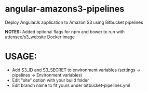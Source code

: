 # angular-amazons3-pipelines
Deploy AngularJs application to Amazon S3 using Bitbucket pipelines

**NOTES:**
Added optional flags for npm and bower to run with attensee/s3_website Docker image

# USAGE:
- Add S3_ID and S3_SECRET to environment variables (settings -> pipelines -> Environment variables)
- Edit "site" option with your build folder
- Edit branch name to fit yours under bitbucket-pipelines.yml

